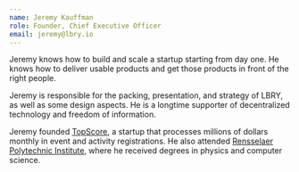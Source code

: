 ```yaml
---
name: Jeremy Kauffman
role: Founder, Chief Executive Officer
email: jeremy@lbry.io
---
```


Jeremy knows how to build and scale a startup starting from day one. He knows how to deliver usable products and get those products in front of the right people.

Jeremy is responsible for the packing, presentation, and strategy of LBRY, as well as some design aspects. He is a longtime supporter of decentralized technology and freedom of information.

Jeremy founded [TopScore](//usetopscore.com), a startup that processes millions of dollars monthly in event and activity registrations. He also attended [Rensselaer Polytechnic Institute](//rpi.edu), where he received degrees in physics and computer science.